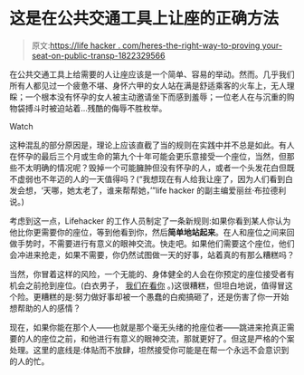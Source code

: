 # 这是在公共交通工具上让座的正确方法

> 原文:[https://life hacker . com/heres-the-right-way-to-proving your-seat-on-public-transp-1822329566](https://lifehacker.com/heres-the-right-way-to-offer-your-seat-on-public-transp-1822329566)

在公共交通工具上给需要的人让座应该是一个简单、容易的举动。然而。几乎我们所有人都见过一个疲惫不堪、身怀六甲的女人站在满是舒适乘客的火车上，无人理睬；一个根本没有怀孕的女人被主动邀请坐下而感到羞辱；一位老人在与沉重的购物袋搏斗时被迫站着...残酷的侮辱不胜枚举。

Watch

这种混乱的部分原因是，理论上应该直截了当的规则在实践中并不总是如此。有人在怀孕的最后三个月或生命的第九个十年可能会更乐意接受一个座位，当然，但那些不太明确的情况呢？毁掉一个可能臃肿但没有怀孕的人，或者一个头发花白但既不虚弱也不年迈的人的一天值得吗？(“我想现在有人给我让座了，因为人们看到白发会想，‘天哪，她太老了，谁来帮帮她，’”life hacker 的副主编爱丽丝·布拉德利说。)

考虑到这一点，Lifehacker 的工作人员制定了一条新规则:如果你看到某人你认为他比你更需要你的座位，等到他看到你，然后**简单地站起来**。在人和座位之间来回做手势时，不需要进行有意义的眼神交流。快走吧。如果他们需要这个座位，他们会冲进来抢走，如果不需要，你仍然试图做一天的好事，站着真的有那么糟糕吗？

当然，你冒着这样的风险，一个无能的、身体健全的人会在你预定的座位接受者有机会之前抢到座位。(白衣男子， [我们在看你](https://www.college.columbia.edu/cct/latest/lions-den/pregnant-subway-comic-ariel-schrag-03) 。)这很糟糕，但坦白地说，值得冒这个险。更糟糕的是:努力做好事却被一个愚蠢的白痴搞砸了，还是伤害了你一开始想帮助的人的感情？

现在，如果你能在那个人——也就是那个毫无头绪的抢座位者——跳进来抢真正需要的人的座位之前，和他进行有意义的眼神交流，那就更好了。但这是严格的个案处理。这里的底线是:体贴而不放肆，坦然接受你可能是在帮一个永远不会意识到的人的忙。